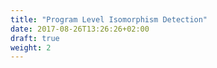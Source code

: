 ```yaml
---
title: "Program Level Isomorphism Detection"
date: 2017-08-26T13:26:26+02:00
draft: true
weight: 2
---
```

